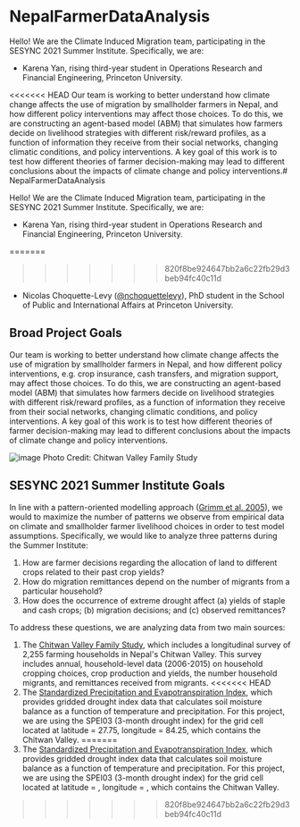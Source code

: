 # NepalFarmerDataAnalysis

Hello! We are the Climate Induced Migration team, participating in the SESYNC 2021 Summer Institute. Specifically, we are:

- Karena Yan, rising third-year student in Operations Research and Financial Engineering, Princeton University.

<<<<<<< HEAD
Our team is working to better understand how climate change affects the use of migration by smallholder farmers in Nepal, and how different policy interventions may affect those choices. To do this, we are constructing an agent-based model (ABM) that simulates how farmers decide on livelihood strategies with different risk/reward profiles, as a function of information they receive from their social networks, changing climatic conditions, and policy interventions. A key goal of this work is to test how different theories of farmer decision-making may lead to different conclusions about the impacts of climate change and policy interventions.# NepalFarmerDataAnalysis

Hello! We are the Climate Induced Migration team, participating in the SESYNC 2021 Summer Institute. Specifically, we are:

- Karena Yan, rising third-year student in Operations Research and Financial Engineering, Princeton University.

=======
>>>>>>> 820f8be924647bb2a6c22fb29d3beb94fc40c11d
- Nicolas Choquette-Levy ([@nchoquettelevy](https://twitter.com/nchoquettelevy)), PhD student in the School of Public and International Affairs at Princeton University.


## Broad Project Goals

Our team is working to better understand how climate change affects the use of migration by smallholder farmers in Nepal, and how different policy interventions, e.g. crop insurance, cash transfers, and migration support, may affect those choices. To do this, we are constructing an agent-based model (ABM) that simulates how farmers decide on livelihood strategies with different risk/reward profiles, as a function of information they receive from their social networks, changing climatic conditions, and policy interventions. A key goal of this work is to test how different theories of farmer decision-making may lead to different conclusions about the impacts of climate change and policy interventions.

![image](https://user-images.githubusercontent.com/49871094/126734961-657427b9-5e0c-459b-aa71-56fa461e596b.png)
Photo Credit: Chitwan Valley Family Study

## SESYNC 2021 Summer Institute Goals

In line with a pattern-oriented modelling approach ([Grimm et al. 2005](https://science.sciencemag.org/content/310/5750/987.full)), we would to maximize the number of patterns we observe from empirical data on climate and smallholder farmer livelihood choices in order to test model assumptions. Specifically, we would like to analyze three patterns during the Summer Institute:

1) How are farmer decisions regarding the allocation of land to different crops related to their past crop yields?
2) How do migration remittances depend on the number of migrants from a particular household?
3) How does the occurrence of extreme drought affect (a) yields of staple and cash crops; (b) migration decisions; and (c) observed remittances?

To address these questions, we are analyzing data from two main sources:

1) The [Chitwan Valley Family Study](https://cvfs.isr.umich.edu/about/), which includes a longitudinal survey of 2,255 farming households in Nepal's Chitwan Valley. This survey includes annual, household-level data (2006-2015) on household cropping choices, crop production and yields, the number household migrants, and remittances received from migrants.
<<<<<<< HEAD
2) The [Standardized Precipitation and Evapotranspiration Index](https://spei.csic.es/spei_database/#map_name=spei03#map_position=1415), which provides gridded drought index data that calculates soil moisture balance as a function of temperature and precipitation. For this project, we are using the SPEI03 (3-month drought index) for the grid cell located at latitude = 27.75, longitude = 84.25, which contains the Chitwan Valley.
=======
2) The [Standardized Precipitation and Evapotranspiration Index](https://spei.csic.es/spei_database/#map_name=spei03#map_position=1415), which provides gridded drought index data that calculates soil moisture balance as a function of temperature and precipitation. For this project, we are using the SPEI03 (3-month drought index) for the grid cell located at latitude = , longitude = , which contains the Chitwan Valley.
>>>>>>> 820f8be924647bb2a6c22fb29d3beb94fc40c11d
